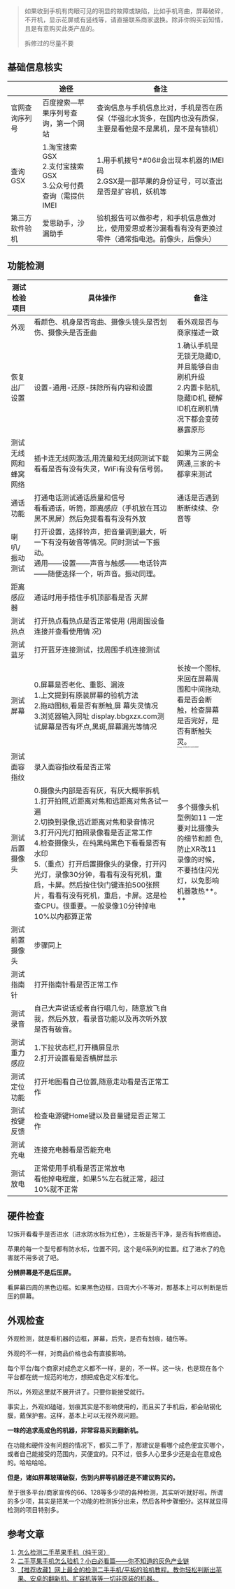 > 如果收到手机有肉眼可见的明显的故障或缺陷，比如手机弯曲，屏幕破碎，不开机，显示花屏或有竖线等，请直接联系商家退换。除非你购买前知情，且是有意购买此类产品的。
>
> 拆修过的尽量不要

## 基础信息核实

|                | 途径                                                         | 备注                                                         |
| -------------- | ------------------------------------------------------------ | ------------------------------------------------------------ |
| 官网查询序列号 | 百度搜索—苹果序列号查询，第一个网站                          | 查询信息与手机信息比对，手机是否在质保（华强北水货多，在国内也没有质保，主要是看他是不是黑机，是不是有锁机） |
| 查询GSX        | 1.淘宝搜索GSX<br/>2.支付宝搜索GSX<br/>3.公众号付费查询（需提供IMEI<br/> | 1.用手机拨号*#06#会出现本机器的IMEI 码<br/>2.GSX是一部苹果的身份证号，可以查出是否是扩容机，妖机等<br/> |
| 第三方软件验机 | 爱思助手，沙漏助手                                           | 验机报告可以做参考，和手机信息做对比，使用爱思或者沙漏看看有没有更换过零件（通常指电池。前像头，后像头） |

## 功能检测

| 测试检验项目         | 具体操作                                                     | 备注                                                         |
| -------------------- | ------------------------------------------------------------ | ------------------------------------------------------------ |
| 外观                 | 看颜色、机身是否弯曲、摄像头镜头是否划伤、摄像头是否歪曲     | 看外观是否与商家描述一致                                     |
| 恢复出厂设置         | 设置-通用-还原-抹除所有内容和设置                            | 1.确认手机是无锁无隐藏ID, 并且能够自由刷机升级 <br/>2.内置卡贴机,隐藏ID机, 硬解ID机在刷机情况下都会变砖暴露原形 |
| 测试无线网和蜂窝网络 | 插卡连无线网激活,用流量和无线网测试下载<br />看看是否有没有失灵，WiFi有没有信号弱。 | 如果为三网全网通,三家的卡都拿来测试                          |
| 通话功能             | 打通电话测试通话质量和信号<br />看看通话，听筒，距离感应（手机放在耳边黑不黑屏）然后免提看看有没有外放 | 通话是否遇到断断续续、杂音等                                 |
| 喇叭/振动测试        | 打开设置，选择铃声，把音量调到最大，听一下有没有破音等情况。同时测试一下振动。 <br />通用——设置——声音与触感——电话铃声——随便选择一个，听声音。振动同理。 |                                                              |
| 距离感应器           | 通话时用手捂住手机顶部看是否 灭屏                            |                                                              |
| 测试热点             | 打开热点看热点是否正常使用 (用周围设备连接并查看使用情 况)   |                                                              |
| 测试蓝牙             | 打开蓝牙连接测试，找周围手机连接测试                         |                                                              |
| 测试屏幕             | 0.屏幕是否老化、重影、漏液<br />1.上文提到有原装屏幕的验机方法 <br/>2.拖动图标,看是否有断触,屏 幕失灵情况<br/>3.浏览器输入网址 display.bbgxzx.com测试屏幕是否有坏点,黑斑,屏幕漏光等情况 | 长按一个图标,来回在屏幕周围和中间拖动,看是否会断触，检查屏幕是否完好，是否有断触失灵。<br/><img src="https://chunhui-a.oss-cn-nanjing.aliyuncs.com/typora/img/image-20240215142323088.png" alt="image-20240215142323088" style="zoom:20%;" /> |
| 测试面容指纹         | 录入面容指纹看是否正常                                       |                                                              |
| 测试后置摄像头       | 0.摄像头内部是否有灰，有灰大概率拆机<br />1.打开拍照,近距离对焦和远距离对焦各试一遍 <br/>2.切换到录像,远近距离对焦和录音情况 <br/>3.打开闪光灯拍照录像看是否正常工作<br/>4.检查摄像头，在纯黑纯黑色下看看是否有水印<br />5.（重点）打开后置摄像头的录像，打开闪光灯，录像30分钟，看看有没有死机，重启，卡屏。然后按住快门键连拍500张照片，看看有没有死机，重启，卡屏。这是检查CPU。很重要。一般录像10分钟掉电10%以内都算正常 | 多个摄像头机型例如11 一定要对比摄像头的细节和颜 色,防止XR改11<br />录像的时候，不要挡住闪光灯，以免影响机器散热**。** |
| 测试前置摄像头       | 步骤同上                                                     |                                                              |
| 测试指南针           | 打开指南针看是否正常工作                                     |                                                              |
| 测试录音             | 自己大声说话或者自行唱几句，随意放飞自我，然后外放，看录音功能以及再次听外放是否有破音。 |                                                              |
| 测试重力感应         | 1.下拉状态栏,打开横屏显示<br/>2.打开设置看是否横屏显示       |                                                              |
| 测试定位功能         | 打开地图看自己位置,随意走动看是否正常工作                    |                                                              |
| 测试按键反馈         | 检查电源键Home键以及音量键是否正常工作                       |                                                              |
| 测试充电             | 连接充电器看是否能充电                                       |                                                              |
| 测试放电             | 正常使用手机看是否正常放电<br />看他掉电程度，如果5%左右就正常，超过10%就不正常 |                                                              |

## 硬件检查

12拆开看看手是否进水（进水防水标为红色），主板是否干净，是否有拆修痕迹。

苹果的每一个型号都有防水标，位置不同，这个是6系列的位置。红了进水了的危害就不用多说了吧。

**分辨屏幕是不是后压屏。**

看屏幕四周的黑色边框。如果黑色边框，四周大小不等对，那基本上可以判断是后压的屏幕。

## 外观检查

外观检测，就是看机器的边框，屏幕，后壳，是否有划痕，磕伤等。

外观的不一样，对商品价格也会有直接影响。

每个平台/每个商家对成色定义都不一样，是的，不一样。这一块，也是现在各个平台都在统一规范的地方，想把成色定义标准化。

所以，外观这里就不展开讲了。只要你能接受就行。

事实上，外观如磕碰，划痕其实是不影响使用的，而且买了手机后，都会贴钢化膜，戴保护套。这样，基本上可以无视外观问题。

**一味的追求高成色的机器，非常容易买到翻新机。**

在功能和硬件没有问题的情况下，都买二手了，那建议是看哪个成色便宜买哪个，或者自己能接受的范围内，买便宜的。只不过，很多人心里多少还是会在意成色的。哈哈哈哈。

**但是，诸如屏幕玻璃破裂，伤到内屏等机器还是不建议购买的。**

至于很多平台/商家宣传的66、128等多少项的各种检测，其实听听就好啦。所谓的多少项，其实是把某一个功能的检测拆分出来，然后各种步骤细分。这样就显得检测的项目特别多。

## 参考文章

1. [怎么检测二手苹果手机（纯干货）](https://zhuanlan.zhihu.com/p/299296972)
2. [二手苹果手机怎么验机？小白必看篇——你不知道的灰色产业链](https://zhuanlan.zhihu.com/p/273165488)
3. [【推荐收藏】网上最全的检测二手手机/平板的验机教程。教你轻松判断出苹果、安卓的翻新机、扩容机等等一切非原装的机器。](https://zhuanlan.zhihu.com/p/270297572)